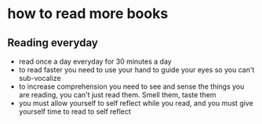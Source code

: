 # how to read more books

## Reading everyday

- read once a day everyday for 30 minutes a day
- to read faster you need to use your hand to guide your eyes so you can't sub-vocalize
- to increase comprehension you need to see and sense the things you are reading, you can't just read them. Smell them, taste them
- you must allow yourself to self reflect while you read, and you must give yourself time to read to self reflect
